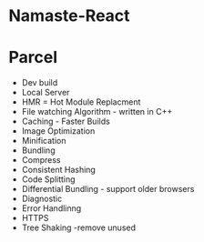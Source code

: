 # Namaste-React

# Parcel

- Dev build
- Local Server
- HMR = Hot Module Replacment
- File watching Algorithm - written in C++
- Caching - Faster Builds
- Image Optimization
- Minification
- Bundling
- Compress
- Consistent Hashing
- Code Splitting
- Differential Bundling - support older browsers
- Diagnostic
- Error Handlinng
- HTTPS
- Tree Shaking -remove unused
